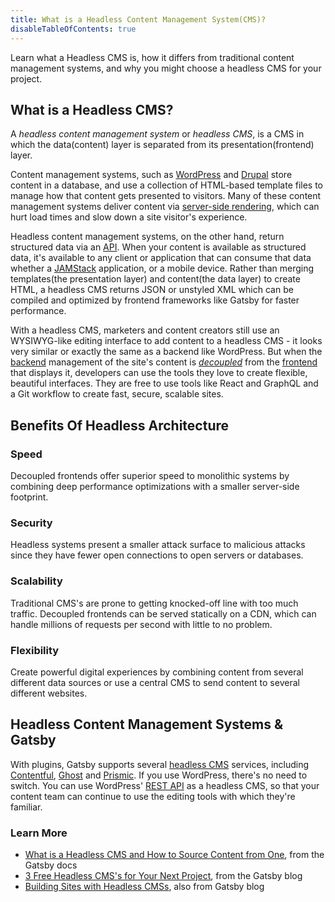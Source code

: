 ```yaml
---
title: What is a Headless Content Management System(CMS)?
disableTableOfContents: true
---
```


Learn what a Headless CMS is, how it differs from traditional content management systems, and why you might choose a headless CMS for your project.

## What is a Headless CMS?

A _headless content management system_ or _headless CMS_, is a CMS in which the data(content) layer is separated from its presentation(frontend) layer.

Content management systems, such as [WordPress](https://wordpress.org/) and [Drupal](https://www.drupal.org/) store content in a database, and use a collection of HTML-based template files to manage how that content gets presented to visitors. Many of these content management systems deliver content via [server-side rendering](https://www.gatsbyjs.com/docs/glossary/server-side-rendering/), which can hurt load times and slow down a site visitor's experience.

Headless content management systems, on the other hand, return structured data via an [API](/docs/glossary/#api).
When your content is available as structured data, it's available to any client or application that can consume that data whether a [JAMStack](/docs/glossary/jamstack/) application, or a mobile device. Rather than merging templates(the presentation layer) and content(the data layer) to create HTML, a headless CMS returns JSON or unstyled XML which can be compiled and optimized by frontend frameworks like Gatsby for faster performance.

With a headless CMS, marketers and content creators still use an WYSIWYG-like editing interface to add content to a headless CMS - it looks very similar or exactly the same as a backend like WordPress. But when the [backend](/docs/glossary#backend) management of the site's content is [_decoupled_](/docs/glossary#decoupled) from the [frontend](/docs/glossary#frontend) that displays it, developers can use the tools they love to create flexible, beautiful interfaces. They are free to use tools like React and GraphQL and a Git workflow to create fast, secure, scalable sites.

## Benefits Of Headless Architecture

### Speed

Decoupled frontends offer superior speed to monolithic systems by combining deep performance optimizations with a smaller server-side footprint.

### Security

Headless systems present a smaller attack surface to malicious attacks since they have fewer open connections to open servers or databases.

### Scalability

Traditional CMS's are prone to getting knocked-off line with too much traffic. Decoupled frontends can be served statically on a CDN, which can handle millions of requests per second with little to no problem.

### Flexibility

Create powerful digital experiences by combining content from several different data sources or use a central CMS to send content to several different websites.

## Headless Content Management Systems & Gatsby

With plugins, Gatsby supports several [headless CMS](/docs/how-to/sourcing-data/headless-cms/) services, including [Contentful](https://www.contentful.com/), [Ghost](https://ghost.org/pricing/) and [Prismic](https://prismic.io/). If you use WordPress, there's no need to switch. You can use WordPress' [REST API](/docs/how-to/sourcing-data/sourcing-from-wordpress/) as a headless CMS, so that your content team can continue to use the editing tools with which they're familiar.

### Learn More

- [What is a Headless CMS and How to Source Content from One](/docs/how-to/sourcing-data/headless-cms/), from the Gatsby docs
- [3 Free Headless CMS's for Your Next Project](/blog/2019-10-15-free-headless-cms/), from the Gatsby blog
- [Building Sites with Headless CMSs](/blog/2018-2-3-sites-with-headless-cms/#reach-skip-nav), also from Gatsby blog
